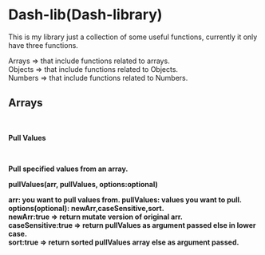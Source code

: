 <h1>Dash-lib(Dash-library)</h1>

This is my library just a collection of some useful functions, currently it only have three functions.

Arrays => that include functions related to arrays.<br>
Objects => that include functions related to Objects.<br>
Numbers => that include functions related to Numbers.<br>

<h2>Arrays</h2> <br>
<p><strong>Pull Values<strong></p> <br>
<p>Pull specified values from an array.</p>

pullValues(arr, pullValues, options:optional)

arr: you want to pull values from.
pullValues: values you want to pull.
options(optional): newArr,caseSensitive,sort.<br>
newArr:true => return mutate version of original arr.<br>
caseSensitive:true => return pullValues as argument passed else in lower case.<br>
sort:true => return sorted pullValues array else as argument passed.